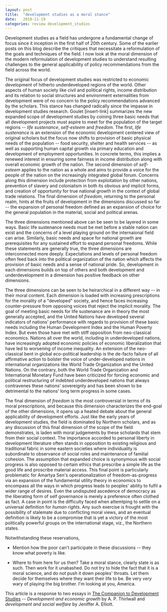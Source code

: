 ```yaml
---
layout: post
title:  "development studies as a moral stance"
date:   2018-11-19
categories: review development_studies
---
```


Development studies as a field has undergone a fundamental change of focus since it inception in the first half of 20th century. Some of the earlier
posts on this blog describe the critiques that necessitate a reformulation of the goals and techniques of the field. I now look at the moral
dimension of the modern reformulation of development studies to understand resulting challenges to the general applicability of policy recommendations
from the field across the world.

The original focus of development studies was restricted to economic development of hitherto underdeveloped regions of the world. Other aspects of
human society like civil and political rights, income distribution and its relation to social structures and environment externalities from
development were of no concern to the policy recommendations advanced by the scholars. This stance has changed radically since the impasse in
development studies research. Goulet [insert-link] summarizes the new expanded scope of development studies by coining three basic needs that all
development projects must aspire to meet for the population of the target regions -- _life sustenance_, _self-esteem_ and _freedom_. The first, _life
sustenance_ is an extension of the economic development centered view of original scholars but the focus now shifts to provision of basic physical
needs of the population -- food security, shelter and health services -- as well as supporting human capital growth via primary education and
development of employment opportunities. In concrete terms, this implies a renewed interest in ensuring some fairness in income distribution along
with overall economic growth of the nation. The second dimension of _self-esteem_ applies to the nation as a whole and aims to provide a voice for the
people of the nation on the increasingly integrated global forum. Concerns along this dimension include protection from exploitation by other nations,
prevention of slavery and colonialism in both its obvious and implicit forms, and creation of opportunity for true national growth in the context of
global trade relations. The final dimension of _freedom_, returning to the personal realm, hints at the fruits of development in the dimensions
discussed so far -- the expansion of personal freedom defined as an expansion of choice for the general population in the material, social and
political arenas.

The three dimensions mentioned above can be seen to be layered in some ways. Basic life sustenance needs must be met before a stable nation can exist
and the concerns of a level playing ground on the internaional field can arise. Similarly, basic needs and space for national growth are prerequisites
for any sustained effort to expand personal freedoms. While these statements are generally true, the three dimensions are interconnected more deeply.
Expectations and levels of personal freedom often feed back into the political organization of the nation which affects the provision of basic needs
and a sense of national pride. So, development in each dimensions builds on top of others and both development and underdevelopment in a
dimension has positive feedback on other dimensions.

The three dimensions can be seen to be heirarchical in a different way -- in their moral content. Each dimension is loaded with increasing
prescriptions for the morality of a "developed" society, and hence faces increasing counter-pressure from opposing voices that reject the implicit
morality. The goal of meeting basic needs for life sustenance are in theory the most generally accepted, and the United Nations have developed
several indicators of nations' performance with regards to provision of these basic needs including the Human Development Index and the Human Poverty Index.
But even those have met with stiff opposition from neo-classical economics. Nations all over the world, including in underdeveloped nations, have
increasingly adopted economic policies of economic liberalization that have led to worsening of income inequality. An extension of the neo-classical
bent in global eco-political leadership is the de-facto failure of all affirmative action to bolster the voice of under-developed nations in
international organizations like World Trade Organization and the United Nations. On the contrary, both the World Trade Organization and International
Monetary Fund have been criticized for forcing economic and political restructuring of indebted underdeveloped nations that always contravenes these
nations' sovereignty and has been shown to be detrimental to the nations' long term progress in some cases.

The final dimension of _freedom_ is the most controversial in terms of its moral prescriptions, and because this dimension characterizes the end-goal
of the other dimensions, it opens up a heated debate about the general applicability of development efforts. Just like the early years of development
studies, the field is dominated by Northern scholars, and as any discussion of this final dimension of the scope of the field demonstrates, is laden
with moral judgements by these scholards that stem from their social context. The importance accorded to personal liberty in development literature
often stands in opposition to existing religious and traditional fabric in some eastern societies where individuality is subordinate to observance of
social roles and maintenance of familial cohesion. The assumption that expanded choice is synonymous with social progress is also opposed to certain
ethics that prescribe a simple life as the good life and proscribe material access. This final point is particularly problematic for Amartya Sen's
operationalization of freedom-as-progress via an expansion of the fundamental utility theory in economics to encompass all the ways in which progress
leads to peoples' ability to fulfil a wider range of desires. Even the undisputed ascedence of democracy as the liberating form of self governance is
merely a preference often clothed as fact. A case in point is the difficulty faced when attemtping to settle on a universal definition for  _human
rights_. Any such exercise is frought with the possibility of stalemate due to conflicting moral views, and an eventual definition is likely to be a
compromise that is yet a victory of the most politically powerful groups on the international stage, viz., the Northern states.

Notwithstanding these reservations, 
- Mention how the poor can't participate in these discussions -- they know what poverty is like.

- Where to from here for us then? Take a moral stance, clearly state is as such. Then work for it unabashed. Do not try to hide the fact that it is a
  moral science, and do not push it down peoples' throats. Let them decide for themselves where they want their life to be. Be very *very* wary of
playing the big brother. I'm looking at you, America.


This article is a response to two essays in [The Companion to Development Studies][development-textbook] -- _Development and economic growth_ by A. P.
Thirlwall and _development and social welfare_ by Jeniffer A. Elliott.


[development-textbook]: http://www.worldcat.org/title/companion-to-development-studies/oclc/85828973?page=citation
